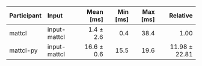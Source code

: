 | Participant | Input | Mean [ms] | Min [ms] | Max [ms] | Relative |
|:---|:---|---:|---:|---:|---:|
| mattcl | input-mattcl | 1.4 ± 2.6 | 0.4 | 38.4 | 1.00 |
| mattcl-py | input-mattcl | 16.6 ± 0.6 | 15.5 | 19.6 | 11.98 ± 22.81 |
